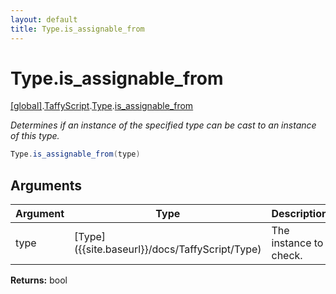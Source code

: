 ```yaml
---
layout: default
title: Type.is_assignable_from
---
```


# Type.is_assignable_from

[\[global\]]({{site.baseurl}}/docs/).[TaffyScript]({{site.baseurl}}/docs/TaffyScript/).[Type]({{site.baseurl}}/docs/TaffyScript/Type/).[is_assignable_from]({{site.baseurl}}/docs/TaffyScript/Type/is_assignable_from/)

_Determines if an instance of the specified type can be cast to an instance of this type._

```cs
Type.is_assignable_from(type)
```

## Arguments

<table>
  <col width="15%">
  <col width="15%">
  <thead>
    <tr>
      <th>Argument</th>
      <th>Type</th>
      <th>Description</th>
    </tr>
  </thead>
  <tbody>
    <tr>
      <td>type</td>
      <td>[Type]({{site.baseurl}}/docs/TaffyScript/Type)</td>
      <td>The instance to check.</td>
    </tr>
  </tbody>
</table>

**Returns:** bool
